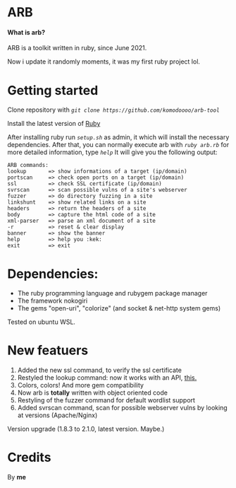 # ARB 
#### What is arb? 

ARB is a toolkit written in ruby, since June 2021.

Now i update it randomly moments, it was my first ruby project lol.

# Getting started
Clone repository with _`git clone https://github.com/komodoooo/arb-tool`_

Install the latest version of [Ruby](https://www.ruby-lang.org/en/downloads/)

After installing ruby run _`setup.sh`_ as admin, it which will install the necessary dependencies. After that, you can normally execute arb with _`ruby arb.rb`_ for more detailed information, type _`help`_
It will give you the following output:

```
ARB commands:
lookup       => show informations of a target (ip/domain)
portscan     => check open ports on a target (ip/domain)
ssl          => check SSL certificate (ip/domain)
svrscan      => scan possible vulns of a site's webserver
fuzzer       => do directory fuzzing in a site
linkshunt    => show related links on a site
headers      => return the headers of a site
body         => capture the html code of a site
xml-parser   => parse an xml document of a site
-r           => reset & clear display
banner       => show the banner
help         => help you :kek:
exit         => exit
```

# Dependencies:

- The ruby programming language and rubygem package manager
- The framework nokogiri
- The gems "open-uri", "colorize" (and socket & net-http system gems)

Tested on ubuntu WSL.

# New featuers
1) Added the new ssl command, to verify the ssl certificate
2) Restyled the lookup command: now it works with an API, [this.](https://ipwhois.app)
3) Colors, colors! And more gem compatibility
4) Now arb is **totally** written with object oriented code
5) Restyling of the fuzzer command for default wordlist support
6) Added svrscan command, scan for possible webserver vulns by looking at versions (Apache/Nginx)

Version upgrade (1.8.3 to 2.1.0, latest version. Maybe.)


# Credits

By **me**
